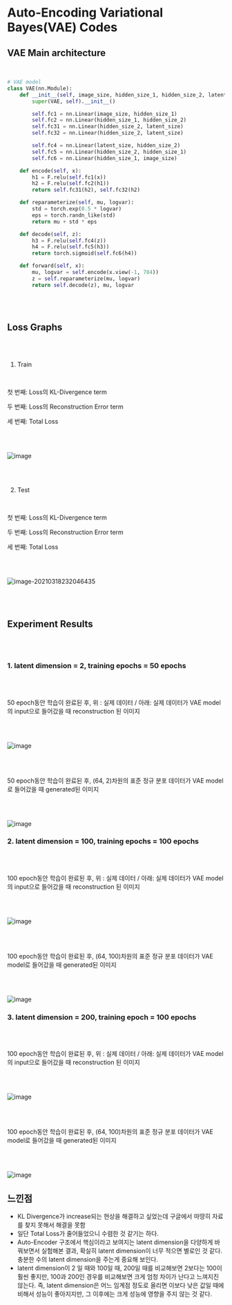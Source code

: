 # Auto-Encoding Variational Bayes(VAE) Codes





## VAE Main architecture



<br/>

```python
# VAE model
class VAE(nn.Module):
    def __init__(self, image_size, hidden_size_1, hidden_size_2, latent_size):
        super(VAE, self).__init__()

        self.fc1 = nn.Linear(image_size, hidden_size_1)
        self.fc2 = nn.Linear(hidden_size_1, hidden_size_2)
        self.fc31 = nn.Linear(hidden_size_2, latent_size)
        self.fc32 = nn.Linear(hidden_size_2, latent_size)

        self.fc4 = nn.Linear(latent_size, hidden_size_2)
        self.fc5 = nn.Linear(hidden_size_2, hidden_size_1)
        self.fc6 = nn.Linear(hidden_size_1, image_size)

    def encode(self, x):
        h1 = F.relu(self.fc1(x))
        h2 = F.relu(self.fc2(h1))
        return self.fc31(h2), self.fc32(h2)

    def reparameterize(self, mu, logvar):
        std = torch.exp(0.5 * logvar)
        eps = torch.randn_like(std)
        return mu + std * eps

    def decode(self, z):
        h3 = F.relu(self.fc4(z))
        h4 = F.relu(self.fc5(h3))
        return torch.sigmoid(self.fc6(h4))

    def forward(self, x):
        mu, logvar = self.encode(x.view(-1, 784))
        z = self.reparameterize(mu, logvar)
        return self.decode(z), mu, logvar
```

<br/><br/>



## Loss Graphs



<br/>

<br/>

1. Train

<br/>

첫 번째: Loss의 KL-Divergence term

두 번째: Loss의 Reconstruction Error term

세 번째: Total Loss

<br/>

<br/>

![image](https://user-images.githubusercontent.com/57930520/111641422-7c528780-8840-11eb-9cf8-4d3ee08af467.png)

<br/>

<br/>

2. Test

<br/>

첫 번째: Loss의 KL-Divergence term

두 번째: Loss의 Reconstruction Error term

세 번째: Total Loss

<br/>

<br/>

![image-20210318232046435](C:\Users\KDH\AppData\Roaming\Typora\typora-user-images\image-20210318232046435.png)

<br/>

<br/>



## Experiment Results



<br/>

<br/>

###     1. latent dimension = 2, training epochs = 50 epochs

<br/>

<br/>

50 epoch동안 학습이 완료된 후, 위 : 실제 데이터 / 아래: 실제 데이터가 VAE model의 input으로 들어갔을 때 reconstruction 된 이미지

<br/><br/>

![image](https://user-images.githubusercontent.com/57930520/111147948-65a4fa00-85ce-11eb-8566-f259c77af27b.png)

<br/>

<br/>

50 epoch동안 학습이 완료된 후, (64, 2)차원의 표준 정규 분포 데이터가 VAE model로 들어갔을 때 generated된 이미지 

<br/><br/>



![image](https://user-images.githubusercontent.com/57930520/111148227-b9afde80-85ce-11eb-8591-17ffe6b528c2.png)





### 2. latent dimension = 100, training epochs = 100 epochs

<br/><br/>

100 epoch동안 학습이 완료된 후, 위 : 실제 데이터 / 아래: 실제 데이터가 VAE model의 input으로 들어갔을 때 reconstruction 된 이미지

<br/><br/>

![image](https://user-images.githubusercontent.com/57930520/111641814-da7f6a80-8840-11eb-9a2b-18d7a899b0d9.png)



<br/><br/>

100 epoch동안 학습이 완료된 후, (64, 100)차원의 표준 정규 분포 데이터가 VAE model로 들어갔을 때 generated된 이미지 

<br/><br/>

![image](https://user-images.githubusercontent.com/57930520/111641896-eff49480-8840-11eb-8f88-c8959ce27462.png)



### 3. latent dimension = 200, training epoch = 100 epochs

<br/><br/>

100 epoch동안 학습이 완료된 후, 위 : 실제 데이터 / 아래: 실제 데이터가 VAE model의 input으로 들어갔을 때 reconstruction 된 이미지

<br/><br/>

![image](https://user-images.githubusercontent.com/57930520/111646551-17e5f700-8845-11eb-93f7-d7edd9640f4d.png)



<br/><br/>

100 epoch동안 학습이 완료된 후, (64, 100)차원의 표준 정규 분포 데이터가 VAE model로 들어갔을 때 generated된 이미지 

<br/><br/>

![image](https://user-images.githubusercontent.com/57930520/111646616-26341300-8845-11eb-9a24-8a023abed612.png)



## 느낀점

- KL Divergence가 increase되는 현상을 해결하고 싶었는데 구글에서 마땅히 자료를 찾지 못해서 해결을 못함
- 일단 Total Loss가 줄어들었으니 수렴한 것 같기는 하다.
- Auto-Encoder 구조에서 핵심이라고 보여지는 latent dimension을 다양하게 바꿔보면서 실험해본 결과, 확실히 latent dimension이 너무 적으면 별로인 것 같다. 충분한 수의 latent dimension을 주는게 중요해 보인다.
- latent dimension이 2 일 때와 100일 때, 200일 때를 비교해보면 2보다는 100이 훨씬 좋지만, 100과 200인 경우를 비교해보면 크게 엄청 차이가 난다고 느껴지진 않는다. 즉, latent dimension은 어느 임계점 정도로 올리면 이보다 낮은 값일 때에 비해서 성능이 좋아지지만, 그 이후에는 크게 성능에 영향을 주지 않는 것 같다.









